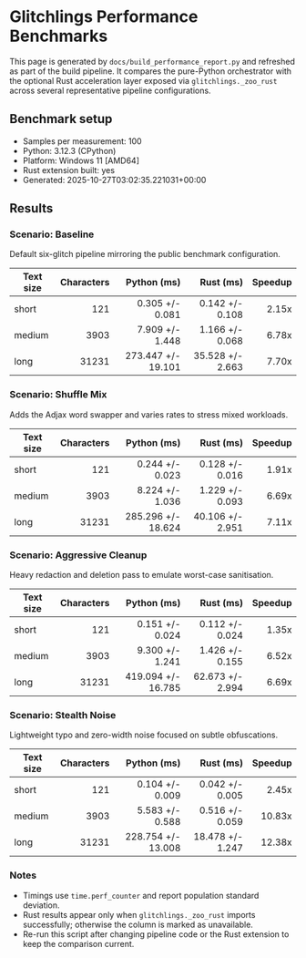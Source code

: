 # Glitchlings Performance Benchmarks

This page is generated by `docs/build_performance_report.py` and refreshed as part of the build pipeline. It compares the pure-Python orchestrator with the optional Rust acceleration layer exposed via `glitchlings._zoo_rust` across several representative pipeline configurations.

## Benchmark setup

- Samples per measurement: 100
- Python: 3.12.3 (CPython)
- Platform: Windows 11 [AMD64]
- Rust extension built: yes
- Generated: 2025-10-27T03:02:35.221031+00:00

## Results

### Scenario: Baseline

Default six-glitch pipeline mirroring the public benchmark configuration.

| Text size | Characters | Python (ms) | Rust (ms) | Speedup |
| --- | ---: | ---: | ---: | ---: |
| short | 121 | 0.305 +/- 0.081 | 0.142 +/- 0.108 | 2.15x |
| medium | 3903 | 7.909 +/- 1.448 | 1.166 +/- 0.068 | 6.78x |
| long | 31231 | 273.447 +/- 19.101 | 35.528 +/- 2.663 | 7.70x |

### Scenario: Shuffle Mix

Adds the Adjax word swapper and varies rates to stress mixed workloads.

| Text size | Characters | Python (ms) | Rust (ms) | Speedup |
| --- | ---: | ---: | ---: | ---: |
| short | 121 | 0.244 +/- 0.023 | 0.128 +/- 0.016 | 1.91x |
| medium | 3903 | 8.224 +/- 1.036 | 1.229 +/- 0.093 | 6.69x |
| long | 31231 | 285.296 +/- 18.624 | 40.106 +/- 2.951 | 7.11x |

### Scenario: Aggressive Cleanup

Heavy redaction and deletion pass to emulate worst-case sanitisation.

| Text size | Characters | Python (ms) | Rust (ms) | Speedup |
| --- | ---: | ---: | ---: | ---: |
| short | 121 | 0.151 +/- 0.024 | 0.112 +/- 0.024 | 1.35x |
| medium | 3903 | 9.300 +/- 1.241 | 1.426 +/- 0.155 | 6.52x |
| long | 31231 | 419.094 +/- 16.785 | 62.673 +/- 2.994 | 6.69x |

### Scenario: Stealth Noise

Lightweight typo and zero-width noise focused on subtle obfuscations.

| Text size | Characters | Python (ms) | Rust (ms) | Speedup |
| --- | ---: | ---: | ---: | ---: |
| short | 121 | 0.104 +/- 0.009 | 0.042 +/- 0.005 | 2.45x |
| medium | 3903 | 5.583 +/- 0.588 | 0.516 +/- 0.059 | 10.83x |
| long | 31231 | 228.754 +/- 13.008 | 18.478 +/- 1.247 | 12.38x |


### Notes

- Timings use `time.perf_counter` and report population standard deviation.
- Rust results appear only when `glitchlings._zoo_rust` imports successfully; otherwise the column is marked as unavailable.
- Re-run this script after changing pipeline code or the Rust extension to keep the comparison current.
